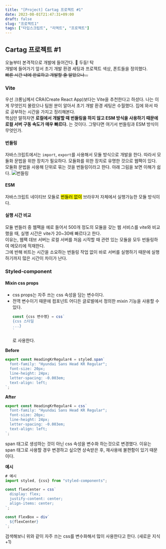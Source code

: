 ```yaml
---
title: "[Project] Cartag 프로젝트 #1"
date: 2023-08-01T21:47:31+09:00
draft: false
slug: "프로젝트1"
tags: ["타입스크립트", "리액트", "프로젝트"]
---
```


## Cartag 프로젝트 #1

오늘부터 본격적으로 개발에 들어간다. 🐜 두둥! 탁<br>
개발에 들어가기 앞서 초기 개발 환경 세팅과 프로젝트 색상, 폰트들을 정의했다.<br>
~~빠른 시간 내에 완료하고 개발할 줄 알았으나...~~

### Vite

우선 크롱님께서 CRA(Create React App)보다는 Vite을 추천한다고 하셨다. 나는 이게 무엇인지 몰랐으나 팀원 분이 알아서 초기 개발 환경 세팅은 수월했다.
집에 와서 따로 공부하는 시간을 가지고 정리해본다.<br>
핵심만 말하자면 **로컬에서 개발할 때 번들링을 하지 않고 ESM 방식을 사용하기 때문에 로컬 서버 구동 속도가 매우 빠르다.** 는 것이다.
그렇다면 여기서 번들링과 ESM 방식이 무엇인가.

#### 번들링

자바스크립트에서는 `import`, `export`를 사용해서 모듈 방식으로 개발을 한다.
따라서 모듈화 문법을 위한 장치가 필요하다. 모듈화를 위한 장치로 유명한 것으로 웹팩이 있다.
모듈화 문법을 사용해 단위로 묶는 것을 번들링이라고 한다. 아래 그림을 보면 이해가 쉽다.
![번들링](https://images.velog.io/images/dkdlel102/post/4b282081-52d9-4a47-bd86-32fa49a7db4f/image.png)

#### ESM

자바스크립트 네이티브 모듈로 <mark>번들러 없이</mark> 브라우저 자체에서 실행가능한 모듈 방식이다.

#### 실행 시간 비교

모듈 번들러 중 웹팩을 예로 들어서 500개 정도의 모듈을 갖는 웹 서비스를 vite와 비교했을 때, 실행 시간은 vite가 20~30배 빠르다고 한다.<br>
이유는, 웹팩 데브 서버는 로컬 서버를 처음 시작할 때 관련 있는 모듈을 모두 번들링하여 메모리에 적재한다.<br>
그에 반해 비트는 시간을 소요하는 번들링 작업 없이 바로 서버를 실행하기 때문에 실행하기까지 많은 시간이 차이가 난다.

### Styled-component

#### Mixin css props

- css props는 자주 쓰는 css 속성을 담는 변수이다.
- 전역 변수이기 때문에 컴포넌트 어디든 글로벌에서 정의한 mixin 기능을 사용할 수 있다.
  ```ts
  const {css 변수명} = css`
  {css 스타일
  ...}
  `
  ```
  로 사용한다.

**Before**

```ts
export const HeadingKrRegular4 = styled.span`
  font-family: "Hyundai Sans Head KR Regular";
  font-size: 20px;
  line-height: 24px;
  letter-spacing: -0.003em;
  text-align: left;
`;
```

**After**

```ts
export const HeadingKrRegular4 = css`
  font-family: "Hyundai Sans Head KR Regular";
  font-size: 20px;
  line-height: 24px;
  letter-spacing: -0.003em;
  text-align: left;
`;
```

span 태그로 생성하는 것이 아닌 css 속성을 변수화 하는것으로 변경했다. 이유는 span 태그로 사용할 경우 변경하고 싶으면 상속받은 후, 재사용에 불편함이 있기 때문이다.

**예시**

```ts
# 예시
import styled, {css} from "styled-components";

const flexCenter = css`
  display: flex;
  justify-content: center;
  align-items: center;
`;

const FlexBox = div`
  ${flexCenter}
`;
```

검색해보니 위와 같이 자주 쓰는 css를 변수화해서 많이 사용한다고 한다. (새로운 지식 +1)
